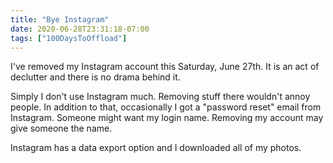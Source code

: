 ```yaml
---
title: "Bye Instagram"
date: 2020-06-28T23:31:18-07:00
tags: ["100DaysToOffload"]
---
```

I've removed my Instagram account this Saturday, June 27th. It is an act of declutter and there is no drama behind it. 

Simply I don't use Instagram much. Removing stuff there wouldn't annoy people. In addition to that, occasionally I got a "password reset" email from Instagram. Someone might want my login name. Removing my account may give someone the name.

Instagram has a data export option and I downloaded all of my photos.
